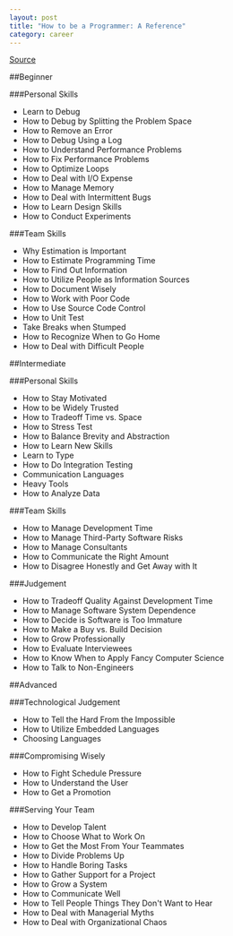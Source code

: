 ```yaml
---
layout: post  
title: "How to be a Programmer: A Reference"
category: career
---
```


[Source](http://samizdat.mines.edu/howto/HowToBeAProgrammer.html)

##Beginner

###Personal Skills

- Learn to Debug
- How to Debug by Splitting the Problem Space
- How to Remove an Error
- How to Debug Using a Log
- How to Understand Performance Problems
- How to Fix Performance Problems
- How to Optimize Loops
- How to Deal with I/O Expense
- How to Manage Memory
- How to Deal with Intermittent Bugs
- How to Learn Design Skills
- How to Conduct Experiments

###Team Skills

- Why Estimation is Important
- How to Estimate Programming Time
- How to Find Out Information
- How to Utilize People as Information Sources
- How to Document Wisely
- How to Work with Poor Code
- How to Use Source Code Control
- How to Unit Test
- Take Breaks when Stumped
- How to Recognize When to Go Home
- How to Deal with Difficult People

##Intermediate

###Personal Skills

- How to Stay Motivated
- How to be Widely Trusted
- How to Tradeoff Time vs. Space
- How to Stress Test
- How to Balance Brevity and Abstraction
- How to Learn New Skills
- Learn to Type
- How to Do Integration Testing
- Communication Languages
- Heavy Tools
- How to Analyze Data

###Team Skills
- How to Manage Development Time
- How to Manage Third-Party Software Risks
- How to Manage Consultants
- How to Communicate the Right Amount
- How to Disagree Honestly and Get Away with It

###Judgement
- How to Tradeoff Quality Against Development Time
- How to Manage Software System Dependence
- How to Decide is Software is Too Immature
- How to Make a Buy vs. Build Decision
- How to Grow Professionally
- How to Evaluate Interviewees
- How to Know When to Apply Fancy Computer Science
- How to Talk to Non-Engineers

##Advanced

###Technological Judgement

- How to Tell the Hard From the Impossible
- How to Utilize Embedded Languages
- Choosing Languages

###Compromising Wisely

- How to Fight Schedule Pressure
- How to Understand the User
- How to Get a Promotion

###Serving Your Team

- How to Develop Talent
- How to Choose What to Work On
- How to Get the Most From Your Teammates
- How to Divide Problems Up
- How to Handle Boring Tasks
- How to Gather Support for a Project
- How to Grow a System
- How to Communicate Well
- How to Tell People Things They Don't Want to Hear
- How to Deal with Managerial Myths
- How to Deal with Organizational Chaos
